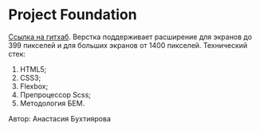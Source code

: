# Project Foundation #
[Ссылка на гитхаб](https://github.com/StacyBukhtiyarova/Project-Foundation).
Верстка поддерживает расширение для экранов до 399 пикселей и для больших экранов от 1400 пикселей.
Технический стек:
1. HTML5;
2. CSS3;
3. Flexbox;
4. Препроцессор Scss;
5. Методология БЕМ.

Автор:
Анастасия Бухтиярова